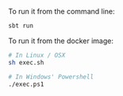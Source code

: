 To run it from the command line:

```bash
sbt run
```

To run it from the docker image:

```bash
# In Linux / OSX
sh exec.sh

# In Windows' Powershell
./exec.ps1
```